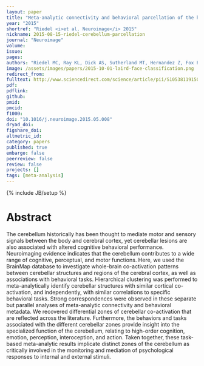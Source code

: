 ```yaml
---
layout: paper
title: "Meta-analytic connectivity and behavioral parcellation of the human cerebellum."
year: "2015"
shortref: "Riedel <i>et al. Neuroimage</i> 2015"
nickname: 2015-08-15-riedel-cerebellum-parcellation
journal: "Neuroimage"
volume:
issue:
pages:
authors: "Riedel MC, Ray KL, Dick AS, Sutherland MT, Hernandez Z, Fox PM, Eickhoff SB, Fox PT, Laird AR"
image: /assets/images/papers/2015-10-01-laird-face-classification.png
redirect_from:
fulltext: http://www.sciencedirect.com/science/article/pii/S1053811915003778?via%3Dihub
pdf:
pdflink:
github:
pmid:
pmcid:
f1000:
doi: "10.1016/j.neuroimage.2015.05.008"
dryad_doi:
figshare_doi:
altmetric_id:
category: papers
published: true
embargo: false
peerreview: false
review: false
projects: []
tags: [meta-analysis]
---
```

{% include JB/setup %}

# Abstract

The cerebellum historically has been thought to mediate motor and sensory signals between the body and cerebral cortex, yet cerebellar lesions are also associated with altered cognitive behavioral performance. Neuroimaging evidence indicates that the cerebellum contributes to a wide range of cognitive, perceptual, and motor functions. Here, we used the BrainMap database to investigate whole-brain co-activation patterns between cerebellar structures and regions of the cerebral cortex, as well as associations with behavioral tasks. Hierarchical clustering was performed to meta-analytically identify cerebellar structures with similar cortical co-activation, and independently, with similar correlations to specific behavioral tasks. Strong correspondences were observed in these separate but parallel analyses of meta-analytic connectivity and behavioral metadata. We recovered differential zones of cerebellar co-activation that are reflected across the literature. Furthermore, the behaviors and tasks associated with the different cerebellar zones provide insight into the specialized function of the cerebellum, relating to high-order cognition, emotion, perception, interoception, and action. Taken together, these task-based meta-analytic results implicate distinct zones of the cerebellum as critically involved in the monitoring and mediation of psychological responses to internal and external stimuli.
